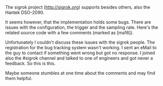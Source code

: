 The sigrok project (http://sigrok.org) supports besides others, also the Hantek DSO-2090.

It seems however, that the implementation holds some bugs. There are issues with the configuration, the trigger and the sampling rate. Here's the related source code with a few comments (marked as [ma16]).

Unfortunately I couldn't discuss these issues with the sigrok people. The registration for the bug tracking system wasn't working. I sent an eMail to the guy to contact if something went wrong but got no response. I joined also the #sigrok channel and talked to one of engineers and got never a feedback. So this is this.

Maybe someone stumbles at one time about the comments and may find them helpful.